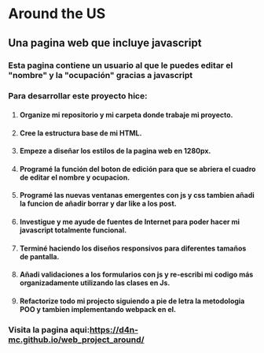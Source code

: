 # Around the US
## Una pagina web que incluye javascript
### Esta pagina contiene un usuario al que le puedes editar el "nombre" y la "ocupación" gracias a javascript
### Para desarrollar este proyecto hice:
1. #### Organize mi repositorio y mi carpeta donde trabaje mi proyecto.
2. #### Cree la estructura base de mi HTML.
3. #### Empeze a diseñar los estilos de la pagina web en 1280px.
4. #### Programé la función del boton de edición para que se abriera el cuadro de editar el nombre y ocupacion.
5. #### Programé las nuevas ventanas emergentes con js y css tambien añadi la funcion de añadir borrar y dar like a los post.
6. #### Investigue y me ayude de fuentes de Internet para poder hacer mi javascript totalmente funcional.
7. #### Terminé haciendo los diseños responsivos para diferentes tamaños de pantalla.
8. #### Añadi validaciones a los formularios con js y re-escribi mi codigo más organizadamente utilizando las clases en Js.
9. #### Refactorize todo mi projecto siguiendo a pie de letra la metodologia POO y tambien implementando webpack en el.

### Visita la pagina aqui:https://d4n-mc.github.io/web_project_around/
